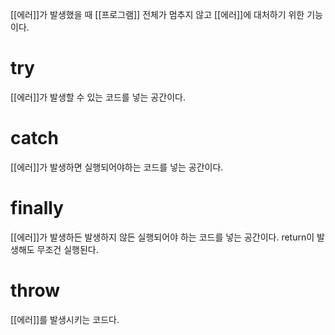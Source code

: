 [[에러]]가 발생했을 때 [[프로그램]] 전체가 멈추지 않고 [[에러]]에 대처하기 위한 기능이다.
# try
[[에러]]가 발생할 수 있는 코드를 넣는 공간이다.
# catch
[[에러]]가 발생하면 실행되어야하는 코드를 넣는 공간이다.
# finally
[[에러]]가 발생하든 발생하지 않든 실행되어야 하는 코드를 넣는 공간이다.
return이 발생해도 무조건 실행된다.
# throw
[[에러]]를 발생시키는 코드다.